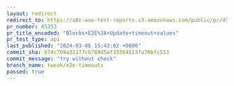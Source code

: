 ```yaml
---
layout: redirect
redirect_to: https://a8c-woo-test-reports.s3.amazonaws.com/public/pr/45353/api/index.html
pr_number: 45353
pr_title_encoded: "Blocks+E2E%3A+Update+timeout+values"
pr_test_type: api
last_published: "2024-03-06 15:43:02 +0000"
commit_sha: b74c709a32177cb789d5ef35564513fa70bfc513
commit_message: "try without check"
branch_name: tweak/e2e-timeouts
passed: true
---
```

